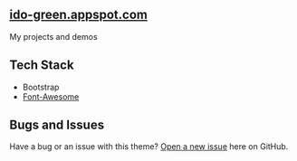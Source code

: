 ## [ido-green.appspot.com](http://Ido-green.appspot.com/)
My projects and demos 

## Tech Stack
* Bootstrap
* [Font-Awesome](http://fortawesome.github.io/Font-Awesome/icons/#web-application)

## Bugs and Issues
Have a bug or an issue with this theme? [Open a new issue](https://github.com/greenido/todoXXX/issues) here on GitHub.



